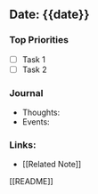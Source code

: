 ## Date: {{date}}
### Top Priorities
- [ ] Task 1
- [ ] Task 2

### Journal
- Thoughts:
- Events:

### Links:
- [[Related Note]]

[[README]]